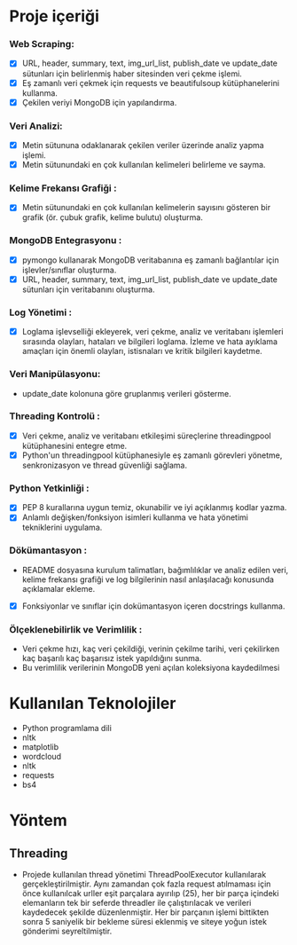 # Proje içeriği
### Web Scraping:
- [x] URL, header, summary, text, img_url_list, publish_date ve update_date sütunları
için belirlenmiş haber sitesinden veri çekme işlemi.
- [x] Eş zamanlı veri çekmek için requests ve beautifulsoup kütüphanelerini
kullanma.
- [x] Çekilen veriyi MongoDB için yapılandırma.
### Veri Analizi:
- [x] Metin sütununa odaklanarak çekilen veriler üzerinde analiz yapma işlemi.
- [x] Metin sütunundaki en çok kullanılan kelimeleri belirleme ve sayma.
### Kelime Frekansı Grafiği :
- [x] Metin sütunundaki en çok kullanılan kelimelerin sayısını gösteren bir grafik (ör.
çubuk grafik, kelime bulutu) oluşturma.
### MongoDB Entegrasyonu :
- [x] pymongo kullanarak MongoDB veritabanına eş zamanlı bağlantılar için
işlevler/sınıflar oluşturma.
- [x]  URL, header, summary, text, img_url_list, publish_date ve update_date sütunları
için veritabanını oluşturma.
### Log Yönetimi :
- [x] Loglama işlevselliği ekleyerek, veri çekme, analiz ve veritabanı işlemleri
sırasında olayları, hataları ve bilgileri loglama.
İzleme ve hata ayıklama amaçları için önemli olayları, istisnaları ve kritik bilgileri
kaydetme.
### Veri Manipülasyonu:
* update_date kolonuna göre gruplanmış verileri gösterme.
### Threading Kontrolü :
- [x] Veri çekme, analiz ve veritabanı etkileşimi süreçlerine threadingpool
kütüphanesini entegre etme. 
- [x] Python'un threadingpool kütüphanesiyle eş zamanlı görevleri yönetme,
senkronizasyon ve thread güvenliği sağlama.
### Python Yetkinliği :
- [x] PEP 8 kurallarına uygun temiz, okunabilir ve iyi açıklanmış kodlar yazma.
- [x] Anlamlı değişken/fonksiyon isimleri kullanma ve hata yönetimi tekniklerini
uygulama.
### Dökümantasyon :
* README dosyasına kurulum talimatları, bağımlılıklar ve analiz edilen veri,
kelime frekansı grafiği ve log bilgilerinin nasıl anlaşılacağı konusunda açıklamalar
ekleme.
- [x] Fonksiyonlar ve sınıflar için dokümantasyon içeren docstrings kullanma.
### Ölçeklenebilirlik ve Verimlilik :
* Veri çekme hızı, kaç veri çekildiği, verinin çekilme tarihi, veri çekilirken kaç
başarılı kaç başarısız istek yapıldığını sunma.
* Bu verimlilik verilerinin MongoDB yeni açılan koleksiyona kaydedilmesi

# Kullanılan Teknolojiler
* Python programlama dili
* nltk
* matplotlib
* wordcloud 
* nltk
* requests
* bs4
# Yöntem
## Threading
*  Projede kullanılan thread yönetimi ThreadPoolExecutor kullanılarak gerçekleştirilmiştir. Aynı zamandan çok fazla request atılmaması için önce kullanılcak urller eşit parçalara ayırılıp (25), her bir parça
içindeki elemanların tek bir seferde threadler ile çalıştırılacak ve verileri kaydedecek şekilde düzenlenmiştir. Her bir parçanın işlemi bittikten sonra 5 saniyelik bir bekleme süresi eklenmiş ve siteye yoğun istek gönderimi seyreltilmiştir.
